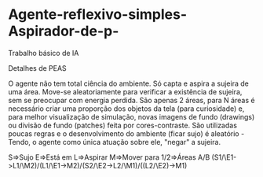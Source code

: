 # Agente-reflexivo-simples-Aspirador-de-p-
Trabalho básico de IA

Detalhes de PEAS

O agente não tem total ciência do ambiente. Só capta e aspira a sujeira de uma área. Move-se
aleatoriamente para verificar a existência de sujeira, sem se preocupar com energia perdida.
São apenas 2 áreas, para N áreas é necessário criar uma proporção dos objetos da tela (para 
curiosidade) e, para melhor visualização de simulação, novas imagens de fundo (drawings) ou 
divisão de fundo (patches) feita por cores-contraste. São utilizadas poucas regras e o 
desenvolvimento do ambiente (ficar sujo) é aleatório - Tendo, o agente como única atuação 
sobre ele, "negar" a sujeira.

S=>Sujo   E=>Está em    L=>Aspirar    M=>Mover para   1/2=>Áreas A/B
(S1/\E1->L1/\M2)/\(L1/\E1->M2)/\(S2/\E2->L2/\M1)/\((L2/\E2)->M1)
